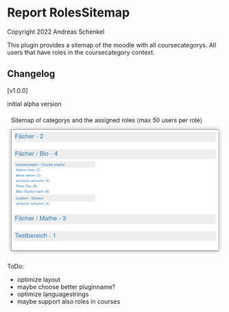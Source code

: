# Report RolesSitemap
Copyright 2022 Andreas Schenkel

This plugin provides a sitemap of the moodle with all coursecategorys.
All users that have roles in the coursecategory context.

## Changelog

[v1.0.0] 

initial alpha version

![Examplereport with categories and the roles that users have in category context](https://github.com/andreasschenkel/moodle-report_rolessitemap/blob/master/rolessitemap.png)

ToDo:
- optimize layout
- maybe choose better pluginname?
- optimize languagestrings
- maybe support also roles in courses
